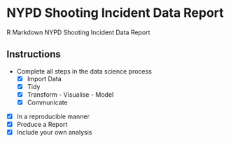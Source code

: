 # NYPD Shooting Incident Data Report
R Markdown NYPD Shooting Incident Data Report


## Instructions
- Complete all steps in the data science process
    - [x] Import Data
    - [x] Tidy
    - [x] Transform - Visualise - Model
    - [x] Communicate
- [x] In a reproducible manner
- [x] Produce a Report
- [x] Include your own analysis
